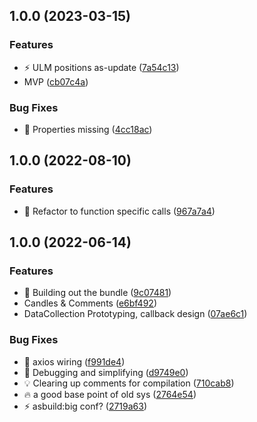 ## 1.0.0 (2023-03-15)


### Features

* :zap: ULM positions as-update ([7a54c13](https://github.com/SteerProtocol/data-connector-ULM-positions/commit/7a54c134293727088b07a7765d6123dcf4656ec2))
* MVP ([cb07c4a](https://github.com/SteerProtocol/data-connector-ULM-positions/commit/cb07c4a0a27aeb0e5df56bbc6d63e2e3925667eb))


### Bug Fixes

* :bug: Properties missing ([4cc18ac](https://github.com/SteerProtocol/data-connector-ULM-positions/commit/4cc18ac3d8b9aef8d00a78efb16a78caeffa4d97))

## 1.0.0 (2022-08-10)


### Features

* :rocket: Refactor to function specific calls ([967a7a4](https://github.com/SteerProtocol/data-connector-chain-call-assemblyscript/commit/967a7a48e86ac7e807040786eefe9c90a7bc886d))

## 1.0.0 (2022-06-14)


### Features

* :construction: Building out the bundle ([9c07481](https://github.com/SteerProtocol/data-connector-template-assemblyscript/commit/9c074812190801c01b264a537f86534c47788317))
* Candles & Comments ([e6bf492](https://github.com/SteerProtocol/data-connector-template-assemblyscript/commit/e6bf4926c5f962e63b88a7a575148eca30cdc13f))
* DataCollection Prototyping, callback design ([07ae6c1](https://github.com/SteerProtocol/data-connector-template-assemblyscript/commit/07ae6c166b55e303c363b10309ee92cacff12fe4))


### Bug Fixes

* :bug: axios wiring ([f991de4](https://github.com/SteerProtocol/data-connector-template-assemblyscript/commit/f991de45b20d1738318318fa80f7fce439c9321e))
* :bug: Debugging and simplifying ([d9749e0](https://github.com/SteerProtocol/data-connector-template-assemblyscript/commit/d9749e018249ff5f9a6003b4331e1702a1e07213))
* :bulb: Clearing up comments for compilation ([710cab8](https://github.com/SteerProtocol/data-connector-template-assemblyscript/commit/710cab8e6f1a5f3714033ff5ba7bf9908f9e570e))
* :fire: a good base point of old sys ([2764e54](https://github.com/SteerProtocol/data-connector-template-assemblyscript/commit/2764e54af9054d43940b6fbc192e0402c0c154ae))
* :zap: asbuild:big conf? ([2719a63](https://github.com/SteerProtocol/data-connector-template-assemblyscript/commit/2719a6322a72ebf16983c8d91da2a5c56217e02e))
